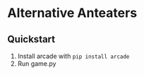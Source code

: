 # Alternative Anteaters


## Quickstart

1. Install arcade with `pip install arcade`
2. Run game.py


